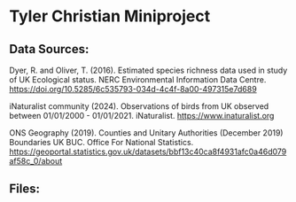 # Tyler Christian Miniproject

## Data Sources:

Dyer, R. and Oliver, T. (2016). Estimated species richness data used in study of UK Ecological status. NERC Environmental Information Data Centre. <https://doi.org/10.5285/6c535793-034d-4c4f-8a00-497315e7d689>

iNaturalist community (2024). Observations of birds from UK observed between 01/01/2000 - 01/01/2021. iNaturalist. <https://www.inaturalist.org>

ONS Geography (2019). Counties and Unitary Authorities (December 2019) Boundaries UK BUC. Office For National Statistics. <https://geoportal.statistics.gov.uk/datasets/bbf13c40ca8f4931afc0a46d079af58c_0/about>

## Files:


